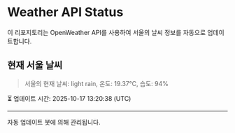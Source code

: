 
# Weather API Status

이 리포지토리는 OpenWeather API를 사용하여 서울의 날씨 정보를 자동으로 업데이트합니다.

## 현재 서울 날씨
> 서울의 현재 날씨: light rain, 온도: 19.37°C, 습도: 94%

⏳ 업데이트 시간: 2025-10-17 13:20:38 (UTC)

---
자동 업데이트 봇에 의해 관리됩니다.
